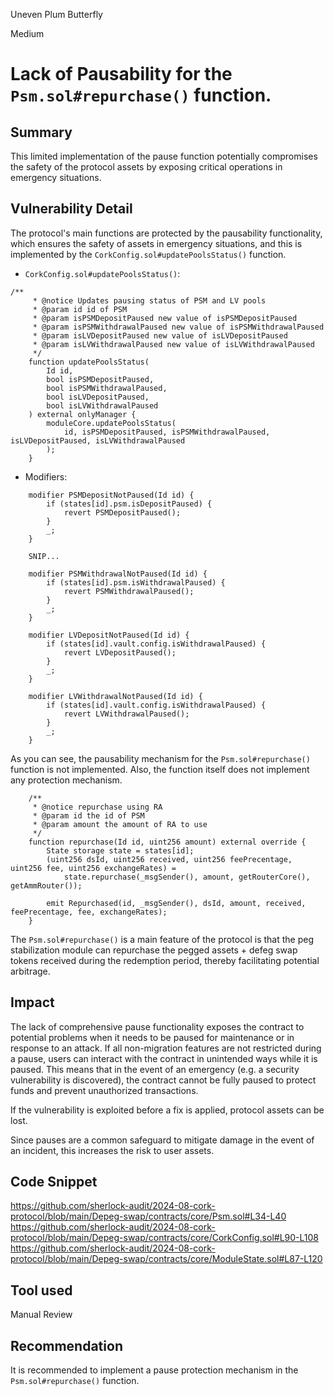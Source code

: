 Uneven Plum Butterfly

Medium

# Lack of Pausability for the `Psm.sol#repurchase()` function.

## Summary
This limited implementation of the pause function potentially compromises the safety of the protocol assets by exposing critical operations in emergency situations.

## Vulnerability Detail
The protocol's main functions are protected by the pausability functionality, which ensures the safety of assets in emergency situations, and this is implemented by the `CorkConfig.sol#updatePoolsStatus()` function.
- `CorkConfig.sol#updatePoolsStatus()`:
```solidity
/**
     * @notice Updates pausing status of PSM and LV pools
     * @param id id of PSM
     * @param isPSMDepositPaused new value of isPSMDepositPaused
     * @param isPSMWithdrawalPaused new value of isPSMWithdrawalPaused
     * @param isLVDepositPaused new value of isLVDepositPaused
     * @param isLVWithdrawalPaused new value of isLVWithdrawalPaused
     */
    function updatePoolsStatus(
        Id id,
        bool isPSMDepositPaused,
        bool isPSMWithdrawalPaused,
        bool isLVDepositPaused,
        bool isLVWithdrawalPaused
    ) external onlyManager {
        moduleCore.updatePoolsStatus(
            id, isPSMDepositPaused, isPSMWithdrawalPaused, isLVDepositPaused, isLVWithdrawalPaused
        );
    }
```

- Modifiers:
```solidity
    modifier PSMDepositNotPaused(Id id) {
        if (states[id].psm.isDepositPaused) {
            revert PSMDepositPaused();
        }
        _;
    }

    SNIP...

    modifier PSMWithdrawalNotPaused(Id id) {
        if (states[id].psm.isWithdrawalPaused) {
            revert PSMWithdrawalPaused();
        }
        _;
    }

    modifier LVDepositNotPaused(Id id) {
        if (states[id].vault.config.isWithdrawalPaused) {
            revert LVDepositPaused();
        }
        _;
    }

    modifier LVWithdrawalNotPaused(Id id) {
        if (states[id].vault.config.isWithdrawalPaused) {
            revert LVWithdrawalPaused();
        }
        _;
    }
```
As you can see, the pausability mechanism for the `Psm.sol#repurchase()` function is not implemented.
Also, the function itself does not implement any protection mechanism.
```solidity
    /**
     * @notice repurchase using RA
     * @param id the id of PSM
     * @param amount the amount of RA to use
     */
    function repurchase(Id id, uint256 amount) external override {
        State storage state = states[id];
        (uint256 dsId, uint256 received, uint256 feePrecentage, uint256 fee, uint256 exchangeRates) =
            state.repurchase(_msgSender(), amount, getRouterCore(), getAmmRouter());

        emit Repurchased(id, _msgSender(), dsId, amount, received, feePrecentage, fee, exchangeRates);
    }
```
The `Psm.sol#repurchase()` is a main feature of the protocol is that the peg stabilization module can repurchase the pegged assets + defeg swap tokens received during the redemption period, thereby facilitating potential arbitrage.

## Impact
The lack of comprehensive pause functionality exposes the contract to potential problems when it needs to be paused for maintenance or in response to an attack. If all non-migration features are not restricted during a pause, users can interact with the contract in unintended ways while it is paused. This means that in the event of an emergency (e.g. a security vulnerability is discovered), the contract cannot be fully paused to protect funds and prevent unauthorized transactions.

If the vulnerability is exploited before a fix is ​​applied, protocol assets can be lost.

Since pauses are a common safeguard to mitigate damage in the event of an incident, this increases the risk to user assets.

## Code Snippet
https://github.com/sherlock-audit/2024-08-cork-protocol/blob/main/Depeg-swap/contracts/core/Psm.sol#L34-L40
https://github.com/sherlock-audit/2024-08-cork-protocol/blob/main/Depeg-swap/contracts/core/CorkConfig.sol#L90-L108
https://github.com/sherlock-audit/2024-08-cork-protocol/blob/main/Depeg-swap/contracts/core/ModuleState.sol#L87-L120

## Tool used

Manual Review

## Recommendation
It is recommended to implement a pause protection mechanism in the `Psm.sol#repurchase()` function.